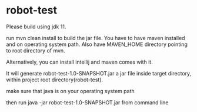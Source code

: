 # robot-test

Please build using jdk 11.

run mvn clean install to build the jar file. You have to have maven installed and 
on operating system path. Also have MAVEN_HOME directory pointing to root directory
of mvn.

Alternatively, you can install intellij and maven comes with it.

It will generate robot-test-1.0-SNAPSHOT.jar a jar file inside target directory, 
within project root directory(robot-test).

make sure that java is on your operating system path

then run java -jar robot-test-1.0-SNAPSHOT.jar from command line
